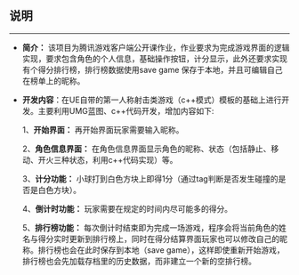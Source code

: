 ## 说明
---
* __简介：__ 该项目为腾讯游戏客户端公开课作业，作业要求为完成游戏界面的逻辑实现，要求包含角色的个人信息，基础操作按钮，计分显示，此外还要求实现有个得分排行榜，排行榜数据使用save game 保存于本地，并且可编辑自己在榜单上的昵称。
* __开发内容__：在UE自带的第一人称射击类游戏（c++模式）模板的基础上进行开发。主要利用UMG蓝图、c++代码开发，增加内容如下:
  
  1、__开始界面：__ 再开始界面玩家需要输入昵称。
   
  2、__角色信息界面：__ 在角色信息界面显示角色的昵称、状态（包括静止、移动、开火三种状态，利用c++代码实现）等。

  3、__计分功能：__ 小球打到白色方块上即得1分（通过tag判断是否发生碰撞的是否是白色方块）。

  4、__倒计时功能：__ 玩家需要在规定的时间内尽可能多的得分。

  5、__排行榜功能：__ 每次倒计时结束即为完成一场游戏，程序会将当前角色的姓名与得分实时更新到排行榜上，同时在得分结算界面玩家也可以修改自己的昵称。排行榜也会在此时保存到本地（save game），这样即使重新开始游戏，排行榜也会先加载存档里的历史数据，而非建立一个新的空排行榜。
